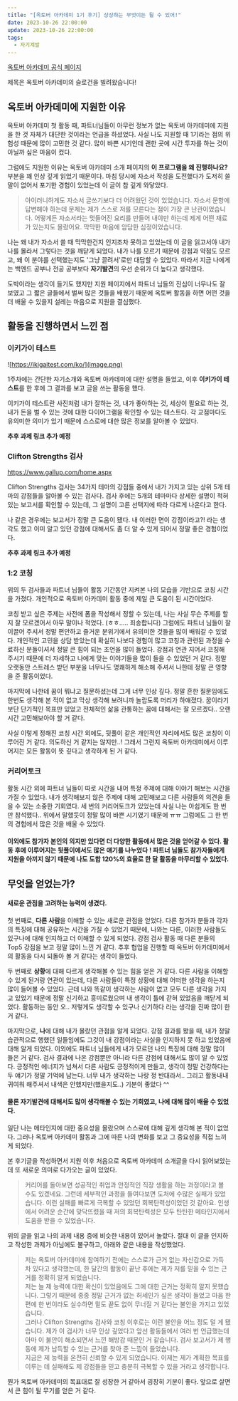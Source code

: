 ```yaml
---
title: "[옥토버 아카데미 1기 후기] 상상하는 무엇이든 될 수 있어!"
date: 2023-10-26 22:00:00
update: 2023-10-26 22:00:00
tags:
  - 자기계발
---
```


[옥토버 아카데미 공식 페이지](https://october-academy.oopy.io/)

제목은 옥토버 아카데미의 슬로건을 빌려왔습니다!

## 옥토버 아카데미에 지원한 이유

옥토버 아카데미 첫 활동 때, 파트너님들이 아무런 정보가 없는 옥토버 아카데미에 지원을 한 것 자체가 대단한 것이라는 언급을 하셨었다. 사실 나도 지원할 때 1기라는 점의 위험성 때문에 많이 고민한 것 같다. 많이 바쁜 시기인데 괜한 곳에 시간 투자를 하는 것이 아닐까 싶은 마음이 컸다.

그럼에도 지원한 이유는 옥토버 아카데미 소개 페이지의 **이 프로그램을 왜 진행하나요?** 부분을 꽤 인상 깊게 읽었기 때문이다. 마침 당시에 자소서 작성을 도전했다가 도저히 쓸 말이 없어서 포기한 경험이 있었는데 이 글이 참 깊게 와닿았다.

>아이러니하게도 자소서 글쓰기보다 더 어려웠던 것이 있었습니다. 자소서 문항에 답변해야 하는데 문제는 제가 스스로 저를 모른다는 점이 가장 큰 난관이었습니다. 어떻게든 자소서라는 멋들어진 요리를 만들어 내야만 하는데 제게 어떤 재료가 있는지도 몰랐어요. 막막한 마음에 암담한 심정이었습니다.

나는 왜 내가 자소서 쓸 때 막막한건지 인지조차 못하고 있었는데 이 글을 읽고서야 내가 나를 몰라서 그렇다는 것을 깨닫게 되었다. 내가 나를 모르기 때문에 강점과 약점도 모르고, 왜 이 분야를 선택했는지도 '그냥 끌려서'로만 대답할 수 있었다. 따라서 지금 나에게는 백엔드 공부나 전공 공부보다 **자기발견**의 우선 순위가 더 높다고 생각했다. 

도박이라는 생각이 들기도 했지만 지원 페이지에서 파트너 님들의 진심이 너무나도 잘 보였고 그 짧은 글들에서 벌써 많은 것들을 배웠기 때문에 옥토버 활동을 하면 어떤 것을 더 배울 수 있을지 설레는 마음으로 지원을 결심했다.

## 활동을 진행하면서 느낀 점

### 이키가이 테스트
![https://ikigaitest.com/ko/](image.png)

1주차에는 간단한 자기소개와 옥토버 아카데미에 대한 설명을 들었고, 이후 **이키가이 테스트**를 한 후에 그 결과를 보고 글을 쓰는 활동을 했다. 

이키가이 테스트란 사진처럼 내가 잘하는 것, 내가 좋아하는 것, 세상이 필요로 하는 것, 내가 돈을 벌 수 있는 것에 대한 다이어그램을 확인할 수 있는 테스트다. 각 교점마다도 유의미한 의미가 있기 때문에 스스로에 대한 많은 정보를 알아볼 수 있었다.

**추후 과제 링크 추가 예정**

### Clifton Strengths 검사

https://www.gallup.com/home.aspx

Clifton Strengths 검사는 34가지 테마의 강점들 중에서 내가 가지고 있는 상위 5개 테마의 강점들을 알아볼 수 있는 검사다. 검사 후에는 5개의 테마마다 상세한 설명이 적혀있는 보고서를 확인할 수 있는데, 그 설명이 고른 선택지에 따라 다르게 나온다고 한다.

나 같은 경우에는 보고서가 정말 큰 도움이 됐다. 내 이러한 면이 강점이라고?! 라는 생각도 했고 이미 알고 있던 강점에 대해서도 좀 더 알 수 있게 되어서 정말 좋은 경험이었다.

**추후 과제 링크 추가 예정**

### 1:2 코칭

위의 두 검사들과 파트너 님들이 활동 기간동안 지켜본 나의 모습을 기반으로 코칭 시간을 가졌다. 개인적으로 옥토버 아카데미 활동 중에 제일 큰 도움이 된 시간이었다.

코칭 받고 싶은 주제는 사전에 폼을 작성해서 정할 수 있는데, 나는 사실 무슨 주제를 할지 잘 모르겠어서 아무 말이나 적었다. (ㅎㅎ..... 죄송합니다) 그럼에도 파트너 님들이 잘 이끌어 주셔서 정말 편안하고 즐거운 분위기에서 유의미한 것들을 많이 배워갈 수 있었다. 개인적인 고민을 상담 받았는데 확실히 나보다 경험이 많고 코칭과 관련된 과정을 수료하신 분들이셔서 정말 큰 힘이 되는 조언을 많이 들었다.
강점과 연관 지어서 코칭해 주시기 때문에 더 자세하고 나에게 맞는 이야기들을 많이 들을 수 있었던 거 같다. 정말 오랫동안 스트레스 받던 부분을 너무나도 명쾌하게 해소해 주셔서 나한테 정말 큰 영향을 준 활동이었다.

마지막에 나한테 꿈이 뭐냐고 질문하셨는데 그게 너무 인상 깊다. 정말 흔한 질문임에도 한번도 생각해 본 적이 없고 막상 생각해 보려니까 놀랍도록 머리가 하얘졌다. 꿈이라기 보단 단기적인 목표만 있었고 전체적인 삶을 관통하는 꿈에 대해서는 잘 모르겠다.. 오랜 시간 고민해보아야 할 거 같다. 

사실 이렇게 정해진 코칭 시간 외에도, 뒷풀이 같은 개인적인 자리에서도 많은 코칭이 이루어진 거 같다. 의도하신 거 같지는 않지만..! 그래서 그런지 옥토버 아카데미에서 이루어지는 모든 활동이 뜻 깊다고 생각하게 된 거 같다. 

### 커리어토크

활동 시간 외에 파트너 님들이 따로 시간을 내어 특정 주제에 대해 이야기 해보는 시간을 가질 수 있었다. 내가 생각해보지 않은 주제에 대해 고민해보고 다른 사람들의 의견을 들을 수 있는 소중한 기회였다. 세 번의 커리어토크가 있었는데 사실 나는 아쉽게도 한 번만 참석했다.. 위에서 말했듯이 정말 많이 바쁜 시기였기 때문에 ㅠㅠ 그럼에도 그 한 번의 경험에서 많은 것을 배울 수 있었다.

#### 이외에도 참가자 본인의 의지만 있다면 더 다양한 활동에서 많은 것을 얻어갈 수 있다. 활동 후에 이루어지는 뒷풀이에서도 많은 얘기를 나누었다 ! 파트너 님들도 참가자들에게 지원을 아끼지 않기 때문에 나도 도합 120%의 효율로 한 달 활동을 마무리할 수 있었다.

## 무엇을 얻었는가?

#### 새로운 관점을 고려하는 능력이 생겼다.

첫 번째로, **다른 사람**을 이해할 수 있는 새로운 관점을 얻었다. 다른 참가자 분들과 각자의 특징에 대해 공유하는 시간을 가질 수 있었기 때문에, 나와는 다른, 이러한 사람들도 있구나에 대해 인지하고 더 이해할 수 있게 되었다. 강점 검사 활동 때 다른 분들의 Top5 강점을 보고 정말 많이 느낀 거 같다. 추후 협업을 진행할 때 옥토버 아카데미에서의 활동을 다시 되돌아 볼 거 같다는 생각이 들었다.

두 번째로 **상황**에 대해 다르게 생각해볼 수 있는 힘을 얻은 거 같다. 다른 사람을 이해할 수 있게 된거랑 연관이 있는데, 다른 사람들이 특정 상황에 대해 어떠한 생각을 하는지 많이 들어볼 수 있었다. 근데 나와 똑같이 생각하는 사람이 없고 모두 다른 생각을 가지고 있었기 때문에 정말 신기하고 흥미로웠으며 내 생각이 틀에 갇혀 있었음을 깨닫게 되었다. 활동하는 동안 오.. 저렇게도 생각할 수 있구나 신기하다 라는 생각을 진짜 많이 한 거 같다.

마지막으로, **나**에 대해 내가 몰랐던 관점을 알게 되었다. 강점 결과를 봤을 때, 내가 정말 습관적으로 행했던 일들임에도 그것이 내 강점이라는 사실을 인지하지 못 하고 있었음에 대해 알게 되었다. 이외에도 파트너 님들에게 내가 모르던 나의 특징에 대해 정말 많이 들은 거 같다. 검사 결과에 나온 강점뿐만 아니라 다른 강점에 대해서도 많이 알 수 있었다. 긍정적인 에너지가 넘쳐서 다른 사람도 긍정적이게 만들고, 생각이 정말 건강하다는 두 얘기가 정말 기억에 남는다. 너무 내가 생각하는 나랑 정 반대라서.. 그리고 활동내내 귀여워 해주셔서 내색은 안했지만(했을지도..) 기분이 좋았다 ^^

#### 물론 자기발견에 대해서도 많이 생각해볼 수 있는 기회였고, 나에 대해 많이 배울 수 있었다.

일단 나는 메타인지에 대한 중요성을 몰랐으며 스스로에 대해 깊게 생각해 본 적이 없었다. 그러나 옥토버 아카데미 활동과 그에 따른 나의 변화를 보고 그 중요성을 직접 느끼게 되었다. 

본 후기글을 작성하면서 지원 이후 처음으로 옥토버 아카데미 소개글을 다시 읽어보았는데 또 새로운 의미로 다가오는 글이 있었다.

>커리어를 돌아보면 성공적인 취업과 안정적인 직장 생활을 하는 과정이라고 볼 수도 있겠네요. 그런데 세부적인 과정을 들여다보면 도처에 수많은 실패가 있었습니다. 이런 실패를 빠르게 극복할 수 있었던 회복탄력성이었던 것 같아요. 인생에서 어려운 순간에 맞닥뜨렸을 때 저의 회복탄력성은 모두 탄탄한 메타인지에서 도움을 받을 수 있었습니다.

위의 글을 읽고 나의 과제 내용 중에 비슷한 내용이 있어서 놀랐다. 절대 이 글을 인지하고 작성한 과제가 아님에도 불구하고, 아래와 같은 내용을 작성했었다.

>저는 옥토버 아카데미에 참여하기 전에는 스스로가 근거 없는 자신감으로 가득 차 있다고 생각했는데, 한 달간의 활동이 끝난 후에는 제가 저를 믿을 수 있는 근거를 정확히 알게 되었습니다. <br>
저는 늘 제 능력에 대한 확신이 있었음에도 그에 대한 근거는 정확히 알지 못했습니다. 그렇기 때문에 종종 정말 근거가 없는 허세인가 싶은 생각이 들었고 마음 한편에 한 번이라도 실수하면 밑도 끝도 없이 무너질 거 같다는 불안을 가지고 있었습니다. <br>
그러나 Clifton Strengths 검사와 코칭 이후로는 이런 불안을 어느 정도 덜 게 됐습니다. 제가 이 검사가 너무 인상 깊었다고 앞선 활동들에서 여러 번 언급했는데 아마 이 불안이 해소되면서 느낀 해방감 때문인 거 같습니다. 검사 보고서가 제 행동에 제가 납득할 수 있는 근거를 찾아 준 느낌이 들었습니다. <br>
지금은 제 능력을 온전히 신뢰할 수 있게 되었습니다. 이제는 제가 계획한 목표를 이루는 데 실패해도 제 강점들을 믿고 충분히 극복할 수 있을 거라고 생각합니다.

뭔가 옥토버 아카데미의 목표대로 잘 성장한 거 같아서 굉장히 기분이 좋다.
앞으로 살면서 큰 힘이 될 무기를 얻은 거 같다. 
